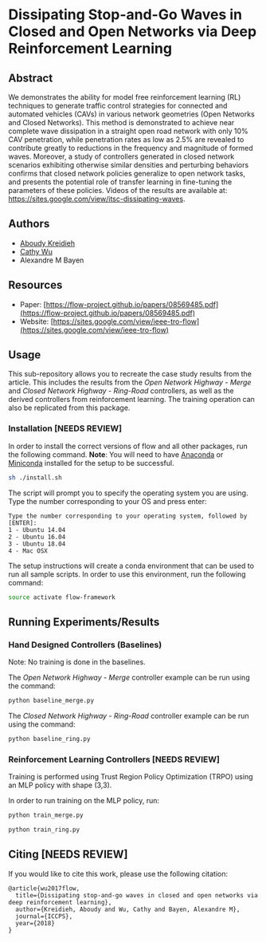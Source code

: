 # Dissipating Stop-and-Go Waves in Closed and Open Networks via Deep Reinforcement Learning

## Abstract
We demonstrates the ability for model free reinforcement learning (RL) techniques to generate traffic
control strategies for connected and automated vehicles (CAVs)
in various network geometries (Open Networks and Closed Networks). This method is demonstrated to
achieve near complete wave dissipation in a straight open road
network with only 10% CAV penetration, while penetration
rates as low as 2.5% are revealed to contribute greatly to
reductions in the frequency and magnitude of formed waves.
Moreover, a study of controllers generated in closed network
scenarios exhibiting otherwise similar densities and perturbing
behaviors confirms that closed network policies generalize to
open network tasks, and presents the potential role of transfer
learning in fine-tuning the parameters of these policies. Videos
of the results are available at: https://sites.google.com/view/itsc-dissipating-waves.

## Authors
* [Aboudy Kreidieh](https://github.com/AboudyKreidieh)
* [Cathy Wu](https://github.com/cathywu)
* Alexandre M Bayen

## Resources

* Paper: [https://flow-project.github.io/papers/08569485.pdf](https://flow-project.github.io/papers/08569485.pdf)
* Website: [https://sites.google.com/view/ieee-tro-flow](https://sites.google.com/view/ieee-tro-flow)

## Usage

This sub-repository allows you to recreate the case study results from the 
article. This includes the results from the *Open Network Highway - Merge* and 
*Closed Network Highway - Ring-Road* controllers, as well as the derived controllers from 
reinforcement learning. The training operation can also be replicated from this
package.

### Installation [NEEDS REVIEW]

In order to install the correct versions of flow and all other packages, run 
the following command. **Note**: You will need to have 
[Anaconda](https://www.anaconda.com/distribution/) or 
[Miniconda](https://conda.io/en/latest/miniconda.html) installed for the setup 
to be successful.

```bash
sh ./install.sh
```

The script will prompt you to specify the operating system you are using. Type 
the number corresponding to your OS and press enter:

```
Type the number corresponding to your operating system, followed by [ENTER]:
1 - Ubuntu 14.04
2 - Ubuntu 16.04
3 - Ubuntu 18.04
4 - Mac OSX
```

The setup instructions will create a conda environment that can be used to run 
all sample scripts. In order to use this environment, run the following command:

```bash
source activate flow-framework
```
## Running Experiments/Results

### Hand Designed Controllers (Baselines)
Note: No training is done in the baselines.

The *Open Network Highway - Merge* controller example can be run using the command:

```bash
python baseline_merge.py
```

The *Closed Network Highway - Ring-Road* controller example can be run using the command:

```bash
python baseline_ring.py
```

### Reinforcement Learning Controllers [NEEDS REVIEW]

Training is performed using Trust Region Policy Optimization (TRPO) using an 
MLP policy with shape (3,3). 

In order to run training on the MLP policy, run:

```bash
python train_merge.py
```

```bash
python train_ring.py
```

## Citing [NEEDS REVIEW]

If you would like to cite this work, please use the following citation:

```
@article{wu2017flow,
  title={Dissipating stop-and-go waves in closed and open networks via deep reinforcement learning},
  author={Kreidieh, Aboudy and Wu, Cathy and Bayen, Alexandre M},
  journal={ICCPS},
  year={2018}
}
```

